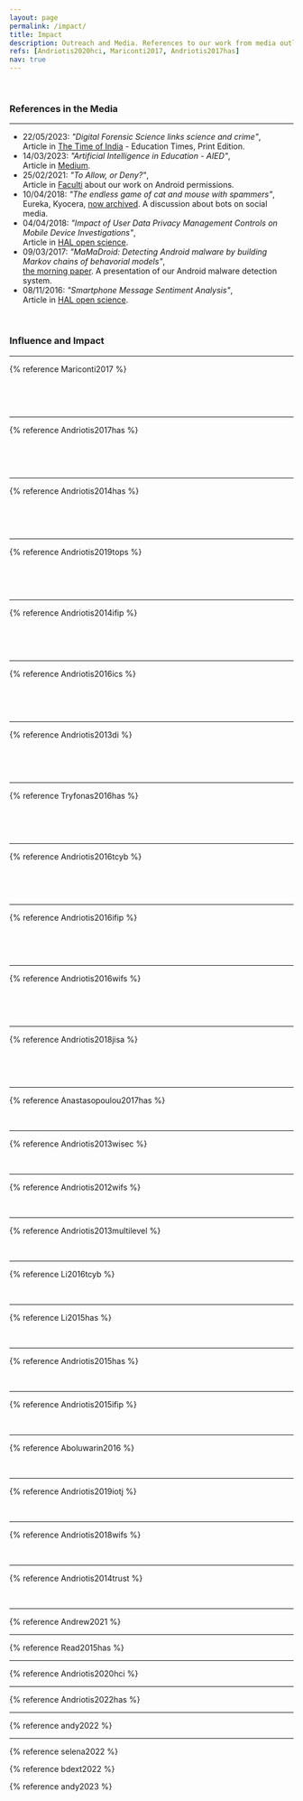 ```yaml
---
layout: page
permalink: /impact/
title: Impact
description: Outreach and Media. References to our work from media outlets.
refs: [Andriotis2020hci, Mariconti2017, Andriotis2017has]
nav: true
---
```


<br>
<h3>References in the Media</h3>

---

* 22/05/2023: *"Digital Forensic Science links science and crime"*, <br> Article in [The Time of India](https://epaper.timesgroup.com/article-share?article=22_05_2023_554_011_cap_TOI) - Education Times, Print Edition.
* 14/03/2023: *"Artificial Intelligence in Education - AIED"*, <br> Article in [Medium](https://abbasw555.medium.com/artificial-intelligence-in-education-aied-812bae2c5009).
* 25/02/2021: *"To Allow, or Deny?"*, <br>Article in [Faculti](https://faculti.net/to-allow-or-deny/) about our work on Android permissions.
* 10/04/2018: *"The endless game of cat and mouse with spammers"*, <br>Eureka, Kyocera, [now archived](https://go.uwe.ac.uk/eureka). A discussion about bots on social media.
* 04/04/2018: *"Impact of User Data Privacy Management Controls on Mobile Device Investigations"*, <br> Article in [HAL open science](https://hal.science/hal-01758690v1).
* 09/03/2017: *"MaMaDroid: Detecting Android malware by building Markov chains of behavorial models"*, <br>[the morning paper](https://go.uwe.ac.uk/mama). A presentation of our Android malware detection system.
* 08/11/2016: *"Smartphone Message Sentiment Analysis"*, <br>Article in [HAL open science](https://hal.science/hal-01393775v1).

<br>

<h3>Influence and Impact</h3>

---

{% reference Mariconti2017 %}

<span class="__dimensions_badge_embed__" data-doi="10.14722/ndss.2017.23353" data-hide-zero-citations="true" data-legend="always" data-style="small_circle"></span>
<br>
<div data-badge-details="right" data-badge-type="donut" data-arxiv-id="1612.04433" data-link-target="_blank" data-condensed="true" data-hide-no-mentions="true" class="altmetric-embed"></div>
<br>
<a href="https://plu.mx/plum/a/?doi=10.14722/ndss.2017.23353" class="plumx-details" data-site="plum" data-hide-when-empty="true"></a>

---

{% reference Andriotis2017has %}

<span class="__dimensions_badge_embed__" data-doi="10.1007/978-3-319-58460-7_42" data-hide-zero-citations="true" data-legend="always" data-style="small_circle"></span>
<br>
<div data-badge-details="right" data-badge-type="donut" data-doi="10.1007/978-3-319-58460-7_42" data-link-target="_blank" data-condensed="true" data-hide-no-mentions="true" class="altmetric-embed">
</div>
<br>
<a href="https://plu.mx/plum/a/?doi=10.1007/978-3-319-58460-7_42" class="plumx-details" data-site="plum" data-hide-when-empty="true"></a>

---

{% reference Andriotis2014has %}

<span class="__dimensions_badge_embed__" data-doi="10.1007/978-3-319-07620-1_11" data-hide-zero-citations="true" data-legend="always" data-style="small_circle"></span>
<br>
<div data-badge-details="right" data-badge-type="donut" data-doi="10.1007/978-3-319-07620-1_11" data-link-target="_blank" data-condensed="true" data-hide-no-mentions="true" class="altmetric-embed">
</div>
<br>
<a href="https://plu.mx/plum/a/?doi=10.1007/978-3-319-07620-1_11" class="plumx-details" data-site="plum" data-hide-when-empty="true"></a>

---

{% reference Andriotis2019tops %}

<span class="__dimensions_badge_embed__" data-doi="10.1145/3313391" data-hide-zero-citations="true" data-legend="always" data-style="small_circle"></span>
<br>
<div data-badge-details="right" data-badge-type="donut" data-doi="10.1145/3313391" data-link-target="_blank" data-condensed="true" data-hide-no-mentions="true" class="altmetric-embed"></div>
<br>
<a href="https://plu.mx/plum/a/?doi=10.1145/3313391" class="plumx-details" data-site="plum" data-hide-when-empty="true"></a>

---

{% reference Andriotis2014ifip %}

<span class="__dimensions_badge_embed__" data-doi="10.1007/978-3-662-44952-3_17" data-hide-zero-citations="true" data-legend="always" data-style="small_circle"></span>
<br>
<div data-badge-details="right" data-badge-type="donut" data-doi="10.1007/978-3-662-44952-3_17" data-link-target="_blank" data-condensed="true" data-hide-no-mentions="true" class="altmetric-embed">
</div>
<br>
<a href="https://plu.mx/plum/a/?doi=10.1007/978-3-662-44952-3_17" class="plumx-details" data-site="plum" data-hide-when-empty="true"></a>

---

{% reference Andriotis2016ics %}

<span class="__dimensions_badge_embed__" data-doi="10.1108/ICS-01-2015-0001" data-hide-zero-citations="true" data-legend="always" data-style="small_circle"></span>
<br>
<div data-badge-details="right" data-badge-type="donut" data-doi="10.1108/ICS-01-2015-0001" data-link-target="_blank" data-condensed="true" data-hide-no-mentions="true" class="altmetric-embed"></div>
<br>
<a href="https://plu.mx/plum/a/?doi=10.1108/ICS-01-2015-0001" class="plumx-details" data-site="plum" data-hide-when-empty="true"></a>

---

{% reference Andriotis2013di %}

<span class="__dimensions_badge_embed__" data-doi="10.1016/j.diin.2013.01.005" data-hide-zero-citations="true" data-legend="always" data-style="small_circle"></span>
<br>
<div data-badge-details="right" data-badge-type="donut" data-doi="10.1016/j.diin.2013.01.005" data-link-target="_blank" data-condensed="true" data-hide-no-mentions="true" class="altmetric-embed">
</div>
<br>
<a href="https://plu.mx/plum/a/?doi=10.1007/978-3-319-58460-7_42" class="plumx-details" data-site="plum" data-hide-when-empty="true"></a>

---

{% reference Tryfonas2016has %}

<span class="__dimensions_badge_embed__" data-doi="10.1007/978-3-319-39381-0_16" data-hide-zero-citations="true" data-legend="always" data-style="small_circle"></span>
<br>
<div data-badge-details="right" data-badge-type="donut" data-doi="10.1007/978-3-319-39381-0_16" data-link-target="_blank" data-condensed="true" data-hide-no-mentions="true" class="altmetric-embed">
</div>
<br>
<a href="https://plu.mx/plum/a/?doi=10.1007/978-3-319-39381-0_16" class="plumx-details" data-site="plum" data-hide-when-empty="true"></a>

---

{% reference Andriotis2016tcyb %}

<span class="__dimensions_badge_embed__" data-doi="10.1109/TCYB.2015.2454733" data-hide-zero-citations="true" data-legend="always" data-style="small_circle"></span>
<br>
<div data-badge-details="right" data-badge-type="donut" data-doi="10.1109/TCYB.2015.2454733" data-link-target="_blank" data-condensed="true" data-hide-no-mentions="true" class="altmetric-embed">
</div>
<br>
<a href="https://plu.mx/plum/a/?doi=10.1109/TCYB.2015.2454733" class="plumx-details" data-site="plum" data-hide-when-empty="true"></a>

---

{% reference Andriotis2016ifip %}

<span class="__dimensions_badge_embed__" data-doi="10.1007/978-3-319-46279-0_5" data-hide-zero-citations="true" data-legend="always" data-style="small_circle"></span>
<br>
<div data-badge-details="right" data-badge-type="donut" data-doi="10.1007/978-3-319-46279-0_5" data-link-target="_blank" data-condensed="true" data-hide-no-mentions="true" class="altmetric-embed">
</div>
<br>
<a href="https://plu.mx/plum/a/?doi=10.1007/978-3-319-46279-0_5" class="plumx-details" data-site="plum" data-hide-when-empty="true"></a>

---

{% reference Andriotis2016wifs %}

<span class="__dimensions_badge_embed__" data-doi="10.1109/WIFS.2016.7823922" data-hide-zero-citations="true" data-legend="always" data-style="small_circle"></span>
<br>
<div data-badge-details="right" data-badge-type="donut" data-doi="10.1109/WIFS.2016.7823922" data-link-target="_blank" data-condensed="true" data-hide-no-mentions="true" class="altmetric-embed">
</div>
<br>
<a href="https://plu.mx/plum/a/?doi=10.1109/WIFS.2016.7823922" class="plumx-details" data-site="plum" data-hide-when-empty="true"></a>

---

{% reference Andriotis2018jisa %}

<span class="__dimensions_badge_embed__" data-doi="10.1016/j.jisa.2018.02.004" data-hide-zero-citations="true" data-legend="always" data-style="small_circle"></span>
<br>
<div data-badge-details="right" data-badge-type="donut" data-doi="10.1016/j.jisa.2018.02.004" data-link-target="_blank" data-condensed="true" data-hide-no-mentions="true" class="altmetric-embed">
</div>
<br>
<a href="https://plu.mx/plum/a/?doi=10.1016/j.jisa.2018.02.004" class="plumx-details" data-site="plum" data-hide-when-empty="true"></a>

---

{% reference Anastasopoulou2017has %}

<span class="__dimensions_badge_embed__" data-doi="10.1007/978-3-319-58460-7_41" data-hide-zero-citations="true" data-legend="always" data-style="small_circle"></span>
<br>
<div data-badge-details="right" data-badge-type="donut" data-doi="10.1007/978-3-319-58460-7_41" data-link-target="_blank" data-condensed="true" data-hide-no-mentions="true" class="altmetric-embed">
</div>
<a href="https://plu.mx/plum/a/?doi=10.1007/978-3-319-58460-7_41" class="plumx-details" data-site="plum" data-hide-when-empty="true"></a>

---

{% reference Andriotis2013wisec %}

<span class="__dimensions_badge_embed__" data-doi="10.1145/2462096.2462098" data-hide-zero-citations="true" data-legend="always" data-style="small_circle"></span>
<br>
<div data-badge-details="right" data-badge-type="donut" data-doi="10.1145/2462096.2462098" data-link-target="_blank" data-condensed="true" data-hide-no-mentions="true" class="altmetric-embed"></div>
<a href="https://plu.mx/plum/a/?doi=10.1145/2462096.2462098" class="plumx-details" data-site="plum" data-hide-when-empty="true"></a>

---

{% reference Andriotis2012wifs %}

<span class="__dimensions_badge_embed__" data-doi="10.1109/WIFS.2012.6412634" data-hide-zero-citations="true" data-legend="always" data-style="small_circle"></span>
<br>
<div data-badge-details="right" data-badge-type="donut" data-doi="10.1109/WIFS.2012.6412634" data-link-target="_blank" data-condensed="true" data-hide-no-mentions="true" class="altmetric-embed"></div>
<a href="https://plu.mx/plum/a/?doi=10.1109/WIFS.2012.6412634" class="plumx-details" data-site="plum" data-hide-when-empty="true"></a>

---

{% reference Andriotis2013multilevel %}

<span class="__dimensions_badge_embed__" data-doi="10.4018/ijdcf.2013100103" data-hide-zero-citations="true" data-legend="always" data-style="small_circle"></span>
<br>
<div data-badge-details="right" data-badge-type="donut" data-doi="10.4018/ijdcf.2013100103" data-link-target="_blank" data-condensed="true" data-hide-no-mentions="true" class="altmetric-embed"></div>
<a href="https://plu.mx/plum/a/?doi=10.4018/ijdcf.2013100103" class="plumx-details" data-site="plum" data-hide-when-empty="true"></a>

---

{% reference Li2016tcyb %}

<span class="__dimensions_badge_embed__" data-doi="10.1109/TCYB.2016.2537649" data-hide-zero-citations="true" data-legend="always" data-style="small_circle"></span>
<br>
<div data-badge-details="right" data-badge-type="donut" data-doi="10.1109/TCYB.2016.2537649" data-link-target="_blank" data-condensed="true" data-hide-no-mentions="true" class="altmetric-embed"></div>
<a href="https://plu.mx/plum/a/?doi=10.1109/TCYB.2016.2537649" class="plumx-details" data-site="plum" data-hide-when-empty="true"></a>

---

{% reference Li2015has %}

<span class="__dimensions_badge_embed__" data-doi="10.1007/978-3-319-20376-8_34" data-hide-zero-citations="true" data-legend="always" data-style="small_circle"></span>
<br>
<div data-badge-details="right" data-badge-type="donut" data-doi="10.1007/978-3-319-20376-8_34" data-link-target="_blank" data-condensed="true" data-hide-no-mentions="true" class="altmetric-embed">
</div>
<a href="https://plu.mx/plum/a/?doi=10.1007/978-3-319-20376-8_34" class="plumx-details" data-site="plum" data-hide-when-empty="true"></a>

---

{% reference Andriotis2015has %}

<span class="__dimensions_badge_embed__" data-doi="10.1007/978-3-319-20376-8_42" data-hide-zero-citations="true" data-legend="always" data-style="small_circle"></span>
<br>
<div data-badge-details="right" data-badge-type="donut" data-doi="10.1007/978-3-319-20376-8_42" data-link-target="_blank" data-condensed="true" data-hide-no-mentions="true" class="altmetric-embed">
</div>
<a href="https://plu.mx/plum/a/?doi=10.1007/978-3-319-20376-8_42" class="plumx-details" data-site="plum" data-hide-when-empty="true"></a>

---

{% reference Andriotis2015ifip %}

<span class="__dimensions_badge_embed__" data-doi="10.1007/978-3-319-24123-4_15" data-hide-zero-citations="true" data-legend="always" data-style="small_circle"></span>
<br>
<div data-badge-details="right" data-badge-type="donut" data-doi="10.1007/978-3-319-24123-4_15" data-link-target="_blank" data-condensed="true" data-hide-no-mentions="true" class="altmetric-embed">
</div>
<a href="https://plu.mx/plum/a/?doi=10.1007/978-3-319-24123-4_15" class="plumx-details" data-site="plum" data-hide-when-empty="true"></a>

---

{% reference Aboluwarin2016 %}

<span class="__dimensions_badge_embed__" data-doi="10.1007/978-3-319-46279-0_4" data-hide-zero-citations="true" data-legend="always" data-style="small_circle"></span>
<br>
<div data-badge-details="right" data-badge-type="donut" data-doi="10.1007/978-3-319-46279-0_4" data-link-target="_blank" data-condensed="true" data-hide-no-mentions="true" class="altmetric-embed">
</div>
<a href="https://plu.mx/plum/a/?doi=10.1007/978-3-319-46279-0_4" class="plumx-details" data-site="plum" data-hide-when-empty="true"></a>

---

{% reference Andriotis2019iotj %}

<span class="__dimensions_badge_embed__" data-doi="10.1109/JIOT.2019.2906157" data-hide-zero-citations="true" data-legend="always" data-style="small_circle"></span>
<br>
<div data-badge-details="right" data-badge-type="donut" data-doi="10.1109/JIOT.2019.2906157" data-link-target="_blank" data-condensed="true" data-hide-no-mentions="true" class="altmetric-embed">
</div>
<a href="https://plu.mx/plum/a/?doi=10.1109/JIOT.2019.2906157" class="plumx-details" data-site="plum" data-hide-when-empty="true"></a>

---

{% reference Andriotis2018wifs %}

<span class="__dimensions_badge_embed__" data-doi="10.1109/WIFS.2018.8630760" data-hide-zero-citations="true" data-legend="always" data-style="small_circle"></span>
<br>
<div data-badge-details="right" data-badge-type="donut" data-doi="10.1109/WIFS.2018.8630760" data-link-target="_blank" data-condensed="true" data-hide-no-mentions="true" class="altmetric-embed">
</div>
<a href="https://plu.mx/plum/a/?doi=10.1109/WIFS.2018.8630760" class="plumx-details" data-site="plum" data-hide-when-empty="true"></a>

---

{% reference Andriotis2014trust %}

<span class="__dimensions_badge_embed__" data-doi="10.1007/978-3-319-08593-7_17" data-hide-zero-citations="true" data-legend="always" data-style="small_circle"></span>
<br>
<div data-badge-details="right" data-badge-type="donut" data-doi="10.1007/978-3-319-08593-7_17" data-link-target="_blank" data-condensed="true" data-hide-no-mentions="true" class="altmetric-embed">
</div>
<a href="https://plu.mx/plum/a/?doi=10.1007/978-3-319-08593-7_17" class="plumx-details" data-site="plum" data-hide-when-empty="true"></a>

---

{% reference Andrew2021 %}

<span class="__dimensions_badge_embed__" data-doi="10.1109/CyberSA52016.2021.9478199" data-hide-zero-citations="true" data-legend="always" data-style="small_circle"></span>
<div data-badge-details="right" data-badge-type="donut" data-doi="10.1109/CyberSA52016.2021.9478199" data-link-target="_blank" data-condensed="true" data-hide-no-mentions="true" class="altmetric-embed"></div>
<a href="https://plu.mx/plum/a/?doi=10.1109/CyberSA52016.2021.9478199" class="plumx-details" data-site="plum" data-hide-when-empty="true"></a>

---

{% reference Read2015has %}

<span class="__dimensions_badge_embed__" data-doi="10.1007/978-3-319-20376-8_36" data-hide-zero-citations="true" data-legend="always" data-style="small_circle"></span>
<div data-badge-details="right" data-badge-type="donut" data-doi="10.1007/978-3-319-20376-8_36" data-link-target="_blank" data-condensed="true" data-hide-no-mentions="true" class="altmetric-embed">
</div>
<a href="https://plu.mx/plum/a/?doi=10.1007/978-3-319-20376-8_36" class="plumx-details" data-site="plum" data-hide-when-empty="true"></a>

---

{% reference Andriotis2020hci %}

<span class="__dimensions_badge_embed__" data-doi="10.1007/978-3-030-50309-3_20" data-hide-zero-citations="true" data-legend="always" data-style="small_circle"></span>
<div data-badge-details="right" data-badge-type="donut" data-doi="10.1007/978-3-030-50309-3_20" data-link-target="_blank" data-condensed="true" data-hide-no-mentions="true" class="altmetric-embed">
</div>
<a href="https://plu.mx/plum/a/?doi=10.1007/978-3-030-50309-3_20" class="plumx-details" data-site="plum" data-hide-when-empty="true"></a>

---

{% reference Andriotis2022has %}

<span class="__dimensions_badge_embed__" data-doi="10.1007/978-3-031-05563-8_14" data-hide-zero-citations="true" data-legend="always" data-style="small_circle"></span>
<div data-badge-details="right" data-badge-type="donut" data-doi="10.1007/978-3-031-05563-8_14" data-link-target="_blank" data-condensed="true" data-hide-no-mentions="true" class="altmetric-embed">
</div>
<a href="https://plu.mx/plum/a/?doi=10.1007/978-3-031-05563-8_14" class="plumx-details" data-site="plum" data-hide-when-empty="true"></a>

---

{% reference andy2022 %}

<span class="__dimensions_badge_embed__" data-doi="10.3390/jcp2010010" data-hide-zero-citations="true" data-legend="always" data-style="small_circle"></span>
<div data-badge-details="right" data-badge-type="donut" data-doi="10.3390/jcp2010010" data-link-target="_blank" data-condensed="true" data-hide-no-mentions="true" class="altmetric-embed">
</div>
<a href="https://plu.mx/plum/a/?doi=10.3390/jcp2010010" class="plumx-details" data-site="plum" data-hide-when-empty="true"></a>

---

{% reference selena2022 %}

<span class="__dimensions_badge_embed__" data-doi="10.1080/17439884.2022.2095568" data-hide-zero-citations="true" data-legend="always" data-style="small_circle"></span>
<div data-badge-details="right" data-badge-type="donut" data-doi="10.1080/17439884.2022.2095568" data-link-target="_blank" data-condensed="true" data-hide-no-mentions="true" class="altmetric-embed">
</div>
<a href="https://plu.mx/plum/a/?doi=10.1080/17439884.2022.2095568" class="plumx-details" data-site="plum" data-hide-when-empty="true"></a>

{% reference bdext2022 %}

<span class="__dimensions_badge_embed__" data-doi="10.1007/s10207-022-00642-2" data-hide-zero-citations="true" data-legend="always" data-style="small_circle"></span>
<div data-badge-details="right" data-badge-type="donut" data-doi="https://doi.org/10.1007/s10207-022-00642-2" data-link-target="_blank" data-condensed="true" data-hide-no-mentions="true" class="altmetric-embed">
</div>
<a href="https://plu.mx/plum/a/?doi=https://doi.org/10.1007/s10207-022-00642-2" class="plumx-details" data-site="plum" data-hide-when-empty="true"></a>

{% reference andy2023 %}

<span class="__dimensions_badge_embed__" data-doi="10.1016/j.jisa.2022.103398" data-hide-zero-citations="true" data-legend="always" data-style="small_circle"></span>
<div data-badge-details="right" data-badge-type="donut" data-doi="10.1016/j.jisa.2022.103398" data-link-target="_blank" data-condensed="true" data-hide-no-mentions="true" class="altmetric-embed">
</div>
<a href="https://plu.mx/plum/a/?doi=10.1016/j.jisa.2022.103398" class="plumx-details" data-site="plum" data-hide-when-empty="true"></a>
